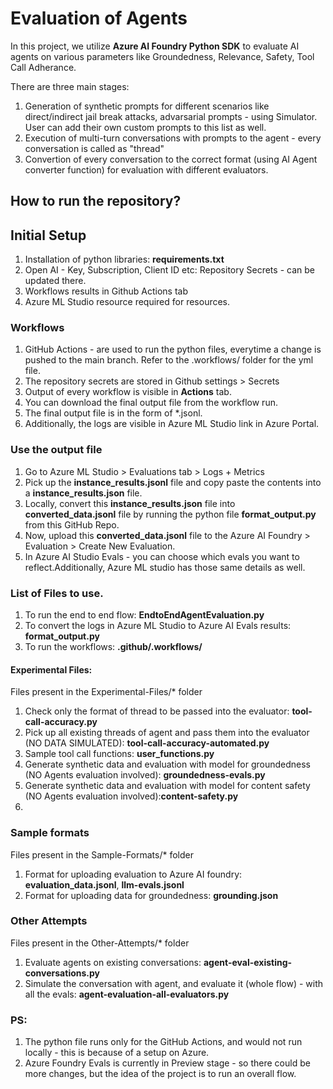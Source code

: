 # Evaluation of Agents


In this project, we utilize **Azure AI Foundry Python SDK** to evaluate AI agents on various parameters like Groundedness, Relevance, Safety, Tool Call Adherance.

There are three main stages: 

1. Generation of synthetic prompts for different scenarios like direct/indirect jail break attacks, advarsarial prompts - using Simulator. User can add their own custom prompts to this list as well. 
2. Execution of multi-turn conversations with prompts to the agent - every conversation is called as "thread"
3. Convertion of every conversation to the correct format (using AI Agent converter function) for evaluation with different evaluators.

## How to run the repository?

## Initial Setup
1. Installation of python libraries: **requirements.txt**
2. Open AI - Key, Subscription, Client ID etc: Repository Secrets - can be updated there.
3. Workflows results in Github Actions tab
4. Azure ML Studio resource required for resources.
   
### Workflows
1. GitHub Actions - are used to run the python files, everytime a change is pushed to the main branch. Refer to the .workflows/ folder for the yml file.
2. The repository secrets are stored in Github settings > Secrets
3. Output of every workflow is visible in **Actions** tab.
4. You can download the final output file from the workflow run.
5. The final output file is in the form of *.jsonl.
6. Additionally, the logs are visible in Azure ML Studio link in Azure Portal.

### Use the output file
1. Go to Azure ML Studio > Evaluations tab > Logs + Metrics
2. Pick up the **instance_results.jsonl** file and copy paste the contents into a **instance_results.json** file. 
3. Locally, convert this **instance_results.json** file into **converted_data.jsonl** file by running the python file **format_output.py** from this GitHub Repo.
4. Now, upload this **converted_data.jsonl** file to the Azure AI Foundry > Evaluation > Create New Evaluation.
5. In Azure AI Studio Evals - you can choose which evals you want to reflect.Additionally, Azure ML studio has those same details as well.

### List of Files to use. 
1. To run the end to end flow: **EndtoEndAgentEvaluation.py**
2. To convert the logs in Azure ML Studio to Azure AI Evals results: **format_output.py**
3. To run the workflows: **.github/.workflows/**

#### Experimental Files:
Files present in the Experimental-Files/* folder

1. Check only the format of thread to be passed into the evaluator: **tool-call-accuracy.py**
2. Pick up all existing threads of agent and pass them into the evaluator (NO DATA SIMULATED): **tool-call-accuracy-automated.py**
3. Sample tool call functions: **user_functions.py**
4. Generate synthetic data and evaluation with model for groundedness (NO Agents evaluation involved): **groundedness-evals.py**
5. Generate synthetic data and evaluation with model for content safety (NO Agents evaluation involved):**content-safety.py**
6. 

### Sample formats
Files present in the Sample-Formats/* folder

1. Format for uploading evaluation to Azure AI foundry: **evaluation_data.jsonl**, **llm-evals.jsonl**
2. Format for uploading data for groundedness: **grounding.json**

### Other Attempts
Files present in the Other-Attempts/* folder

1. Evaluate agents on existing conversations: **agent-eval-existing-conversations.py**
2. Simulate the conversation with agent, and evaluate it (whole flow) - with all the evals: **agent-evaluation-all-evaluators.py**

### PS:

1. The python file runs only for the GitHub Actions, and would not run locally - this is because of a setup on Azure.
2. Azure Foundry Evals is currently in Preview stage - so there could be more changes, but the idea of the project is to run an overall flow.

